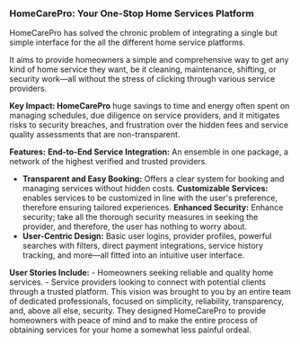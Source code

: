 ### HomeCarePro: Your One-Stop Home Services Platform

HomeCarePro has solved the chronic problem of integrating a single but simple interface for the all the different home service platforms.

It aims to provide homeowners a simple and comprehensive way to get any kind of home service they want, be it cleaning, maintenance, shifting, or security work—all without the stress of clicking through various service providers.

**Key Impact: HomeCarePro** huge savings to time and energy often spent on managing schedules, due diligence on service providers, and it mitigates risks to security breaches, and frustration over the hidden fees and service quality assessments that are non-transparent.

**Features:**
**End-to-End Service Integration:** An ensemble in one package, a network of the highest verified and trusted providers.
- **Transparent and Easy Booking:** Offers a clear system for booking and managing services without hidden costs.
**Customizable Services:** enables services to be customized in line with the user's preference, therefore ensuring tailored experiences.
**Enhanced Security:** Enhance security; take all the thorough security measures in seeking the provider, and therefore, the user has nothing to worry about.
- **User-Centric Design:** Basic user logins, provider profiles, powerful searches with filters, direct payment integrations, service history tracking, and more—all fitted into an intuitive user interface.

**User Stories Include:** - Homeowners seeking reliable and quality home services. - Service providers looking to connect with potential clients through a trusted platform. This vision was brought to you by an entire team of dedicated professionals, focused on simplicity, reliability, transparency, and, above all else, security. They designed HomeCarePro to provide homeowners with peace of mind and to make the entire process of obtaining services for your home a somewhat less painful ordeal.
